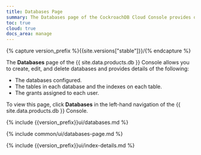 ```yaml
---
title: Databases Page
summary: The Databases page of the CockroachDB Cloud Console provides details about databases configured, the tables in each database, and the grants assigned to each user.
toc: true
cloud: true
docs_area: manage
---
```


{% capture version_prefix %}{{site.versions["stable"]}}/{% endcapture %}

The **Databases** page of the {{ site.data.products.db }} Console allows you to create, edit, and delete databases and provides details of the following:

- The databases configured.
- The tables in each database and the indexes on each table.
- The grants assigned to each user.

To view this page, click **Databases** in the left-hand navigation of the {{ site.data.products.db }} Console.

{% include {{version_prefix}}ui/databases.md %}

{% include common/ui/databases-page.md %}

{% include {{version_prefix}}ui/index-details.md %}
